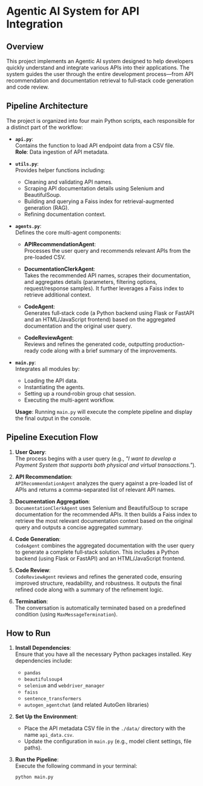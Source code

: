 # Agentic AI System for API Integration

## Overview

This project implements an Agentic AI system designed to help developers quickly understand and integrate various APIs into their applications. The system guides the user through the entire development process—from API recommendation and documentation retrieval to full‑stack code generation and code review.

## Pipeline Architecture

The project is organized into four main Python scripts, each responsible for a distinct part of the workflow:

- **`api.py`**:  
  Contains the function to load API endpoint data from a CSV file.  
  **Role**: Data ingestion of API metadata.

- **`utils.py`**:  
  Provides helper functions including:
  - Cleaning and validating API names.
  - Scraping API documentation details using Selenium and BeautifulSoup.
  - Building and querying a Faiss index for retrieval-augmented generation (RAG).
  - Refining documentation context.
  
- **`agents.py`**:  
  Defines the core multi-agent components:
  - **APIRecommendationAgent**:  
    Processes the user query and recommends relevant APIs from the pre-loaded CSV.
  
  - **DocumentationClerkAgent**:  
    Takes the recommended API names, scrapes their documentation, and aggregates details (parameters, filtering options, request/response samples). It further leverages a Faiss index to retrieve additional context.
  
  - **CodeAgent**:  
    Generates full‑stack code (a Python backend using Flask or FastAPI and an HTML/JavaScript frontend) based on the aggregated documentation and the original user query.
  
  - **CodeReviewAgent**:  
    Reviews and refines the generated code, outputting production-ready code along with a brief summary of the improvements.

- **`main.py`**:  
  Integrates all modules by:
  - Loading the API data.
  - Instantiating the agents.
  - Setting up a round‑robin group chat session.
  - Executing the multi-agent workflow.
  
  **Usage**: Running `main.py` will execute the complete pipeline and display the final output in the console.

## Pipeline Execution Flow

1. **User Query**:  
   The process begins with a user query (e.g., *"I want to develop a Payment System that supports both physical and virtual transactions."*).

2. **API Recommendation**:  
   `APIRecommendationAgent` analyzes the query against a pre-loaded list of APIs and returns a comma-separated list of relevant API names.

3. **Documentation Aggregation**:  
   `DocumentationClerkAgent` uses Selenium and BeautifulSoup to scrape documentation for the recommended APIs. It then builds a Faiss index to retrieve the most relevant documentation context based on the original query and outputs a concise aggregated summary.

4. **Code Generation**:  
   `CodeAgent` combines the aggregated documentation with the user query to generate a complete full‑stack solution. This includes a Python backend (using Flask or FastAPI) and an HTML/JavaScript frontend.

5. **Code Review**:  
   `CodeReviewAgent` reviews and refines the generated code, ensuring improved structure, readability, and robustness. It outputs the final refined code along with a summary of the refinement logic.

6. **Termination**:  
   The conversation is automatically terminated based on a predefined condition (using `MaxMessageTermination`).

## How to Run

1. **Install Dependencies**:  
   Ensure that you have all the necessary Python packages installed. Key dependencies include:
   - `pandas`
   - `beautifulsoup4`
   - `selenium` and `webdriver_manager`
   - `faiss`
   - `sentence_transformers`
   - `autogen_agentchat` (and related AutoGen libraries)

2. **Set Up the Environment**:  
   - Place the API metadata CSV file in the `./data/` directory with the name `api_data.csv`.
   - Update the configuration in `main.py` (e.g., model client settings, file paths).

3. **Run the Pipeline**:  
   Execute the following command in your terminal:
   ```bash
   python main.py